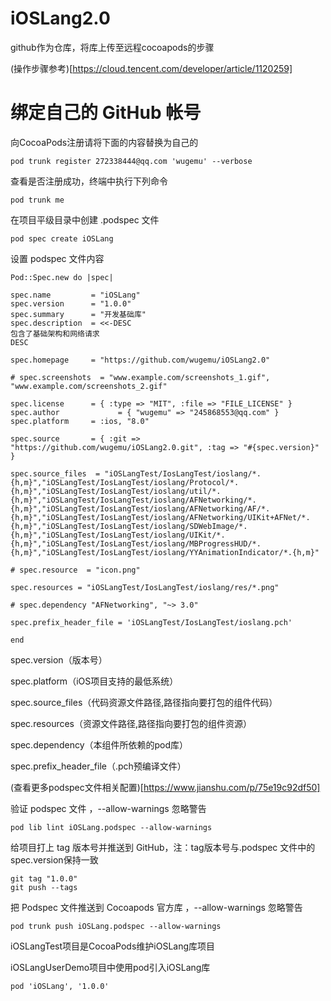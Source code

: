# iOSLang2.0
github作为仓库，将库上传至远程cocoapods的步骤

(操作步骤参考)[https://cloud.tencent.com/developer/article/1120259]

# 绑定自己的 GitHub 帐号

向CocoaPods注册请将下面的内容替换为自己的

    pod trunk register 272338444@qq.com 'wugemu' --verbose
    
查看是否注册成功，终端中执行下列命令

    pod trunk me
    
在项目平级目录中创建 .podspec 文件

    pod spec create iOSLang
    
设置 podspec 文件内容
    
    Pod::Spec.new do |spec|
    
    spec.name         = "iOSLang" 
    spec.version      = "1.0.0" 
    spec.summary      = "开发基础库"
    spec.description  = <<-DESC
    包含了基础架构和网络请求
    DESC
    
    spec.homepage     = "https://github.com/wugemu/iOSLang2.0"
    
    # spec.screenshots  = "www.example.com/screenshots_1.gif", "www.example.com/screenshots_2.gif"
    
    spec.license      = { :type => "MIT", :file => "FILE_LICENSE" }
    spec.author             = { "wugemu" => "245868553@qq.com" }
    spec.platform     = :ios, "8.0"
    
    spec.source       = { :git => "https://github.com/wugemu/iOSLang2.0.git", :tag => "#{spec.version}" }
    
    spec.source_files  = "iOSLangTest/IosLangTest/ioslang/*.{h,m}","iOSLangTest/IosLangTest/ioslang/Protocol/*.{h,m}","iOSLangTest/IosLangTest/ioslang/util/*.{h,m}","iOSLangTest/IosLangTest/ioslang/AFNetworking/*.{h,m}","iOSLangTest/IosLangTest/ioslang/AFNetworking/AF/*.{h,m}","iOSLangTest/IosLangTest/ioslang/AFNetworking/UIKit+AFNet/*.{h,m}","iOSLangTest/IosLangTest/ioslang/SDWebImage/*.{h,m}","iOSLangTest/IosLangTest/ioslang/UIKit/*.{h,m}","iOSLangTest/IosLangTest/ioslang/MBProgressHUD/*.{h,m}","iOSLangTest/IosLangTest/ioslang/YYAnimationIndicator/*.{h,m}"
    
    # spec.resource  = "icon.png"
    
    spec.resources = "iOSLangTest/IosLangTest/ioslang/res/*.png"
    
    # spec.dependency "AFNetworking", "~> 3.0"
     
    spec.prefix_header_file = 'iOSLangTest/IosLangTest/ioslang.pch'
    
    end
    
spec.version（版本号）

spec.platform（iOS项目支持的最低系统）

spec.source_files（代码资源文件路径,路径指向要打包的组件代码）

spec.resources（资源文件路径,路径指向要打包的组件资源）

spec.dependency（本组件所依赖的pod库）

spec.prefix_header_file（.pch预编译文件）

(查看更多podspec文件相关配置)[https://www.jianshu.com/p/75e19c92df50]

验证 podspec 文件 ，--allow-warnings 忽略警告

    pod lib lint iOSLang.podspec --allow-warnings
    
给项目打上 tag 版本号并推送到 GitHub，注：tag版本号与.podspec 文件中的spec.version保持一致
    
    git tag "1.0.0"
    git push --tags
    
把 Podspec 文件推送到 Cocoapods 官方库 ，--allow-warnings 忽略警告
    
    pod trunk push iOSLang.podspec --allow-warnings
    
iOSLangTest项目是CocoaPods维护iOSLang库项目

iOSLangUserDemo项目中使用pod引入iOSLang库
    
    pod 'iOSLang', '1.0.0'
    
    
